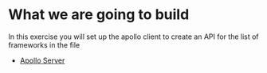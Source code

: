 # What we are going to build

In this exercise you will set up the apollo client to create an API for the list of frameworks in the file

- [Apollo Server](https://www.apollographql.com/docs/apollo-server/v2/)
